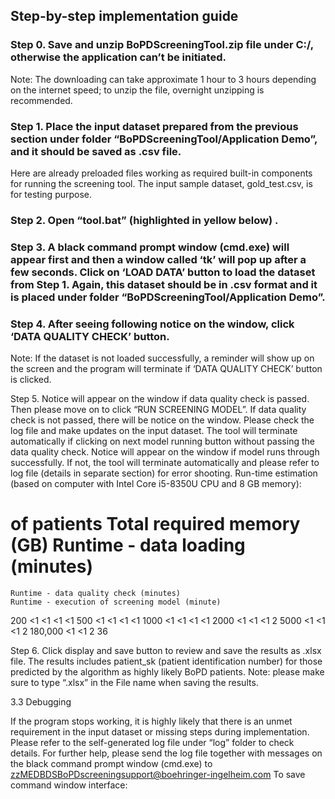 
## Step-by-step implementation guide
 
### Step 0. Save and unzip BoPDScreeningTool.zip file under C:/, otherwise the application can’t be initiated.  
Note: The downloading can take approximate 1 hour to 3 hours depending on the internet speed; to unzip the file, overnight unzipping is recommended. 

### Step 1. Place the input dataset prepared from the previous section under folder “BoPDScreeningTool/Application Demo”, and it should be saved as .csv file. 
Here are already preloaded files working as required built-in components for running the screening tool. The input sample dataset, gold_test.csv, is for testing purpose. 
  
### Step 2. Open “tool.bat” (highlighted in yellow below) .  

### Step 3. A black command prompt window (cmd.exe) will appear first and then a window called ‘tk’ will pop up after a few seconds. Click on ‘LOAD DATA’ button to load the dataset from Step 1. Again, this dataset should be in .csv format and it is placed under folder “BoPDScreeningTool/Application Demo”. 

### Step 4.  After seeing following notice on the window, click ‘DATA QUALITY CHECK’ button.  
Note: If the dataset is not loaded successfully, a reminder will show up on the screen and the program will terminate if ‘DATA QUALITY CHECK’ button is clicked.
  


Step 5. Notice will appear on the window if data quality check is passed. Then please move on to click “RUN SCREENING MODEL”. 
If data quality check is not passed, there will be notice on the window. Please check the log file and make updates on the input dataset. The tool will terminate automatically if clicking on next model running button without passing the data quality check.
Notice will appear on the window if model runs through successfully. If not, the tool will terminate automatically and please refer to log file (details in separate section) for error shooting. 
Run-time estimation (based on computer with Intel Core i5-8350U CPU and 8 GB memory):  
 
# of patients	Total required memory (GB)	Runtime - data loading (minutes)
	Runtime - data quality check (minutes)
	Runtime - execution of screening model (minute)

200	<1	<1	<1	<1
500	<1	<1	<1	<1
1000	<1	<1	<1	<1
2000	<1	<1	<1	2
5000	<1	<1	<1	2
180,000	<1	<1	2	36


Step 6. Click display and save button to review and save the results as .xlsx file. The results includes patient_sk (patient identification number) for those predicted by the algorithm as highly likely BoPD patients. 
Note: please make sure to type “.xlsx” in the File name when saving the results. 
 
 
 
3.3 Debugging
 
If the program stops working, it is highly likely that there is an unmet requirement in the input dataset or missing steps during implementation. Please refer to the self-generated log file under “log” folder to check details. 
For further help, please send the log file together with messages on the black command prompt window (cmd.exe) to zzMEDBDSBoPDscreeningsupport@boehringer-ingelheim.com
To save command window interface:
 

